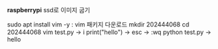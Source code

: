 **raspberrypi**
ssd로 이미지 굽기 
 
sudo apt install vim -y : vim 패키지 다운로드 
mkdir 202444068 
cd 202444068 
vim test.py -> i 
print("hello") -> esc -> :wq 
python test.py -> hello 
